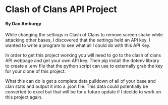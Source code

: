 <h1>Clash of Clans API Project</h1>
<h4>By Dax Amburgy</h4>


<p>While changing the settings in Clash of Clans to remove screen shake while attacking other bases, I discovered that the settings held an API key. I wanted to write a program to see what all
I could do with this API Key.</p>

<p>In order to get this project working you will need to go to the clash of clans API webpage and get your own API key. Then pip install the dotenv library to create a .env file that the python 
script can use to externally grab the key for your clone of this project.</p>

<p>What this can do is get a complete data pulldown of all of your base and clan stats and output it into a .json file. This data could potentially be converted to excel but that will be for a future
update if I decide to work on this project again.</p>
